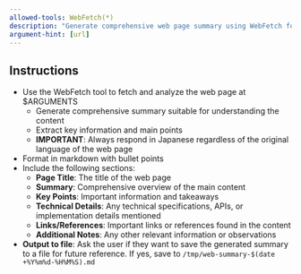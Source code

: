 ```yaml
---
allowed-tools: WebFetch(*)
description: "Generate comprehensive web page summary using WebFetch for specified URL"
argument-hint: [url]
---
```

## Instructions
- Use the WebFetch tool to fetch and analyze the web page at $ARGUMENTS
  - Generate comprehensive summary suitable for understanding the content
  - Extract key information and main points
  - **IMPORTANT**: Always respond in Japanese regardless of the original language of the web page
- Format in markdown with bullet points
- Include the following sections:
  - **Page Title**: The title of the web page
  - **Summary**: Comprehensive overview of the main content
  - **Key Points**: Important information and takeaways
  - **Technical Details**: Any technical specifications, APIs, or implementation details mentioned
  - **Links/References**: Important links or references found in the content
  - **Additional Notes**: Any other relevant information or observations
- **Output to file**: Ask the user if they want to save the generated summary to a file for future reference. If yes, save to `/tmp/web-summary-$(date +%Y%m%d-%H%M%S).md`